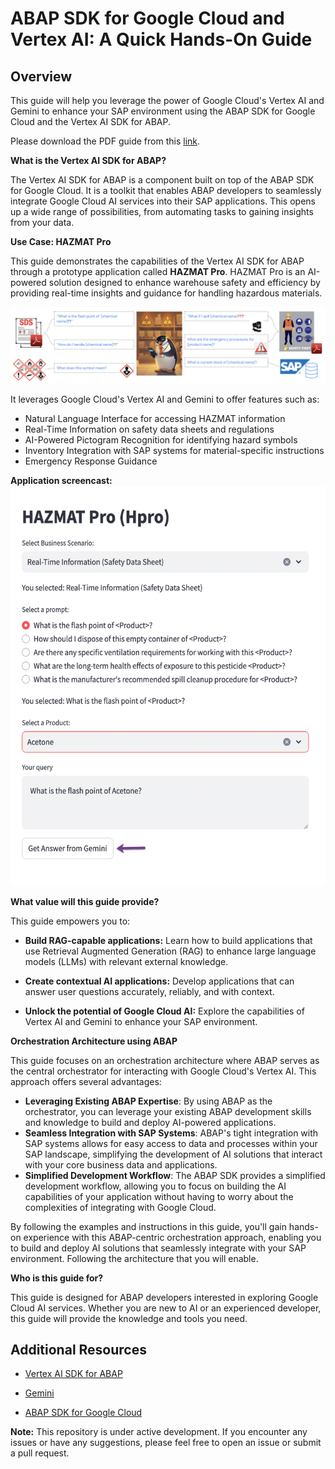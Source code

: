 # ABAP SDK for Google Cloud and Vertex AI: A Quick Hands-On Guide

## Overview

This guide will help you leverage the power of Google Cloud's Vertex AI and Gemini to enhance your SAP environment using the ABAP SDK for Google Cloud and the Vertex AI SDK for ABAP. 

Please download the PDF guide from this [link](/hpro-guide/[Guide]%20Vertex%20AI%20SDK%20for%20ABAP.pdf).

**What is the Vertex AI SDK for ABAP?**

The Vertex AI SDK for ABAP is a component built on top of the ABAP SDK for Google Cloud. It is a toolkit that enables ABAP developers to seamlessly integrate Google Cloud AI services into their SAP applications. This opens up a wide range of possibilities, from automating tasks to gaining insights from your data. 

**Use Case: HAZMAT Pro**

This guide demonstrates the capabilities of the Vertex AI SDK for ABAP through a prototype application called **HAZMAT Pro**. HAZMAT Pro is an AI-powered solution designed to enhance warehouse safety and efficiency by providing real-time insights and guidance for handling hazardous materials.

![Alt text](hpro-guide/images/hpro-pitch.png)

It leverages Google Cloud's Vertex AI and Gemini to offer features such as:

  * Natural Language Interface for accessing HAZMAT information
  * Real-Time Information on safety data sheets and regulations
  * AI-Powered Pictogram Recognition for identifying hazard symbols
  * Inventory Integration with SAP systems for material-specific instructions
  * Emergency Response Guidance

**Application screencast:**
![Alt text](hpro-guide/images/hpro-gif.gif)

**What value will this guide provide?**

This guide empowers you to:

  * **Build RAG-capable applications:** Learn how to build applications that use Retrieval Augmented Generation (RAG) to enhance large language models (LLMs) with relevant external knowledge.

  * **Create contextual AI applications:** Develop applications that can answer user questions accurately, reliably, and with context.

  * **Unlock the potential of Google Cloud AI:** Explore the capabilities of Vertex AI and Gemini to enhance your SAP environment.

**Orchestration Architecture using ABAP**

This guide focuses on an orchestration architecture where ABAP serves as the central orchestrator for interacting with Google Cloud's Vertex AI. This approach offers several advantages:

*   **Leveraging Existing ABAP Expertise**: By using ABAP as the orchestrator, you can leverage your existing ABAP development skills and knowledge to build and deploy AI-powered applications.
*   **Seamless Integration with SAP Systems**: ABAP's tight integration with SAP systems allows for easy access to data and processes within your SAP landscape, simplifying the development of AI solutions that interact with your core business data and applications.
*   **Simplified Development Workflow**: The ABAP SDK provides a simplified development workflow, allowing you to focus on building the AI capabilities of your application without having to worry about the complexities of integrating with Google Cloud. 

By following the examples and instructions in this guide, you'll gain hands-on experience with this ABAP-centric orchestration approach, enabling you to build and deploy AI solutions that seamlessly integrate with your SAP environment. Following the architecture that you will enable.



**Who is this guide for?**

This guide is designed for ABAP developers interested in exploring Google Cloud AI services. Whether you are new to AI or an experienced developer, this guide will provide the knowledge and tools you need.

## Additional Resources

  * [Vertex AI SDK for ABAP](https://www.google.com/url?sa=E&source=gmail&q=https://www.google.com/url?sa=E%26source=gmail%26q=https://www.google.com/url?sa=E%26source=gmail%26q=https://www.google.com/url?sa=E%26source=gmail%26q=https://cloud.google.com/solutions/sap/docs/vertex-ai-sdk-for-abap)

  * [Gemini](https://www.google.com/url?sa=E&source=gmail&q=https://www.google.com/url?sa=E%26source=gmail%26q=https://www.google.com/url?sa=E%26source=gmail%26q=https://www.google.com/url?sa=E%26source=gmail%26q=https://cloud.google.com/ai/docs/generative-ai/learn/models)

  * [ABAP SDK for Google Cloud](https://www.google.com/url?sa=E&source=gmail&q=https://www.google.com/url?sa=E%26source=gmail%26q=https://www.google.com/url?sa=E%26source=gmail%26q=https://www.google.com/url?sa=E%26source=gmail%26q=https://github.com/GoogleCloudPlatform/abap-sdk-for-google-cloud)

**Note:** This repository is under active development. If you encounter any issues or have any suggestions, please feel free to open an issue or submit a pull request.